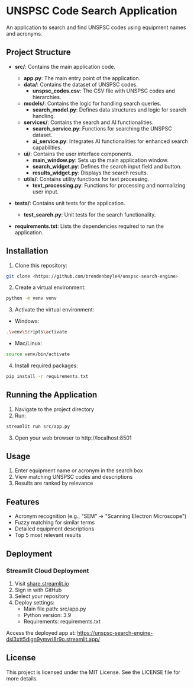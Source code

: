 # UNSPSC Code Search Application

An application to search and find UNSPSC codes using equipment names and acronyms.

## Project Structure

- **src/**: Contains the main application code.
  - **app.py**: The main entry point of the application.
  - **data/**: Contains the dataset of UNSPSC codes.
    - **unspsc_codes.csv**: The CSV file with UNSPSC codes and hierarchies.
  - **models/**: Contains the logic for handling search queries.
    - **search_model.py**: Defines data structures and logic for search handling.
  - **services/**: Contains the search and AI functionalities.
    - **search_service.py**: Functions for searching the UNSPSC dataset.
    - **ai_service.py**: Integrates AI functionalities for enhanced search capabilities.
  - **ui/**: Contains the user interface components.
    - **main_window.py**: Sets up the main application window.
    - **search_widget.py**: Defines the search input field and button.
    - **results_widget.py**: Displays the search results.
  - **utils/**: Contains utility functions for text processing.
    - **text_processing.py**: Functions for processing and normalizing user input.
  
- **tests/**: Contains unit tests for the application.
  - **test_search.py**: Unit tests for the search functionality.

- **requirements.txt**: Lists the dependencies required to run the application.

## Installation

1. Clone this repository:
```bash
git clone <https://github.com/brendenboyle4/unspsc-search-engine>
```

2. Create a virtual environment:
```bash
python -m venv venv
```

3. Activate the virtual environment:
- Windows:
```bash
.\venv\Scripts\activate
```
- Mac/Linux:
```bash
source venv/bin/activate
```

4. Install required packages:
```bash
pip install -r requirements.txt
```

## Running the Application

1. Navigate to the project directory
2. Run:
```bash
streamlit run src/app.py
```

3. Open your web browser to http://localhost:8501

## Usage

1. Enter equipment name or acronym in the search box
2. View matching UNSPSC codes and descriptions
3. Results are ranked by relevance

## Features

- Acronym recognition (e.g., "SEM" → "Scanning Electron Microscope")
- Fuzzy matching for similar terms
- Detailed equipment descriptions
- Top 5 most relevant results

## Deployment

### Streamlit Cloud Deployment

1. Visit [share.streamlit.io](https://share.streamlit.io)
2. Sign in with GitHub
3. Select your repository
4. Deploy settings:
   - Main file path: src/app.py
   - Python version: 3.9
   - Requirements: requirements.txt

Access the deployed app at: https://unspsc-search-engine-dsl3xtt5dign9ymvri8r9o.streamlit.app/

## License

This project is licensed under the MIT License. See the LICENSE file for more details.